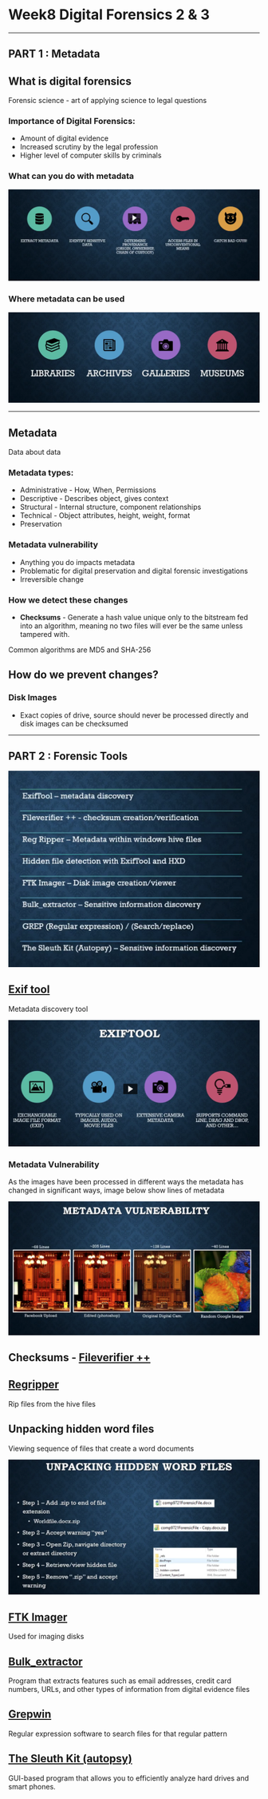 # Week8 Digital Forensics 2 & 3

---

## PART 1 : Metadata

## What is digital forensics

Forensic science - art of applying science to legal questions

### Importance of Digital Forensics:

- Amount of digital evidence
- Increased scrutiny by the legal profession
- Higher level of computer skills by criminals

### What can you do with metadata

![meta-data](images/metadata.png)

### Where metadata can be used

![where-metadata-can-be-used](images/where-metadata-can-be-used.png)

---

## Metadata

Data about data

### Metadata types:

- Administrative - How, When, Permissions
- Descriptive - Describes object, gives context
- Structural - Internal structure, component relationships
- Technical - Object attributes, height, weight, format
- Preservation

### Metadata vulnerability

- Anything you do impacts metadata
- Problematic for digital preservation and digital forensic investigations
- Irreversible change

### How we detect these changes

- **Checksums** - Generate a hash value unique only to the bitstream fed into an algorithm, meaning no two files will ever be the same unless tampered with.

Common algorithms are MD5 and SHA-256

## How do we prevent changes?

### Disk Images

- Exact copies of drive, source should never be processed directly and disk images can be checksumed

---

## PART 2 : Forensic Tools

![forensic-tools](images/forensic-tools.png)

## [Exif tool](https://exiftool.org/)

Metadata discovery tool

![exif-tool](images/exif-tool.png)

### Metadata Vulnerability

As the images have been processed in different ways the metadata has changed in significant ways, image below show lines of metadata

![metadata-vulnerability](images/metadata-vulnerability.png)

## Checksums - [Fileverifier ++](https://sourceforge.net/projects/fileverifier/)

## [Regripper](https://tools.kali.org/forensics/regripper)

Rip files from the hive files

## Unpacking hidden word files

Viewing sequence of files that create a word documents

![hidden-word-files](images/hidden-word-files.png)

## [FTK Imager](https://accessdata.com/product-download/ftk-imager-version-4-2-0)

Used for imaging disks

## [Bulk_extractor](https://tools.kali.org/forensics/bulk-extractor)

Program that extracts features such as email addresses, credit card numbers, URLs, and other types of information from digital evidence files

## [Grepwin](https://sourceforge.net/projects/grepwin/)

Regular expression software to search files for that regular pattern

## [The Sleuth Kit (autopsy)](https://www.sleuthkit.org/)

GUI-based program that allows you to efficiently analyze hard drives and smart phones.
